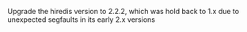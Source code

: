 Upgrade the hiredis version to 2.2.2, which was hold back to 1.x due to unexpected segfaults in its early 2.x versions
